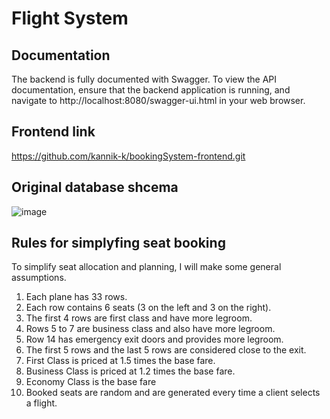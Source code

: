# Flight System

## Documentation
The backend is fully documented with Swagger. To view the API documentation, ensure that the backend application is running, and navigate to http://localhost:8080/swagger-ui.html in your web browser.

## Frontend link
https://github.com/kannik-k/bookingSystem-frontend.git
  
## Original database shcema
![image](https://github.com/user-attachments/assets/348ffc8e-882a-4d7b-bacf-44b968ed24ef)

## Rules for simplyfing seat booking
To simplify seat allocation and planning, I will make some general assumptions.
1. Each plane has 33 rows.
2. Each row contains 6 seats (3 on the left and 3 on the right).
3. The first 4 rows are first class and have more legroom.
4. Rows 5 to 7 are business class and also have more legroom.
5. Row 14 has emergency exit doors and provides more legroom.
6. The first 5 rows and the last 5 rows are considered close to the exit.
7. First Class is priced at 1.5 times the base fare.
8. Business Class is priced at 1.2 times the base fare.
9. Economy Class is the base fare
10. Booked seats are random and are generated every time a client selects a flight.
